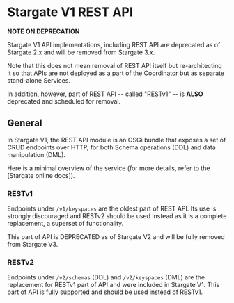 # Stargate V1 REST API

**NOTE ON DEPRECATION**

Stargate V1 API implementations, including REST API are deprecated as of Stargate 2.x and will be removed from Stargate 3.x.

Note that this does not mean removal of REST API itself but re-architecting it so that APIs are not deployed as a part of the Coordinator but as separate stand-alone Services.

In addition, however, part of REST API -- called "RESTv1" -- is **ALSO** deprecated and scheduled for removal.

## General

In Stargate V1, the REST API module is an OSGi bundle that exposes a set of CRUD endpoints over HTTP,
for both Schema operations (DDL) and data manipulation (DML).

Here is a minimal overview of the service (for more details, refer to the [Stargate online docs]).

### RESTv1

Endpoints under `/v1/keyspaces` are the oldest part of REST API. Its use is strongly discouraged
and RESTv2 should be used instead as it is a complete replacement, a superset of functionality.

This part of API is DEPRECATED as of Stargate V2 and will be fully removed from Stargate V3.

### RESTv2

Endpoints under `/v2/schemas` (DDL) and `/v2/keyspaces` (DML) are the replacement for RESTv1 part of API and were included in Stargate V1. This part of API is fully supported and should be used instead of RESTv1.
